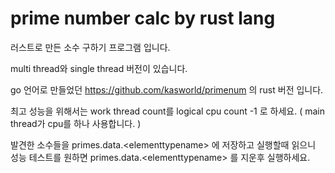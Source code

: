 # prime number calc by rust lang

러스트로 만든 소수 구하기 프로그램 입니다.

multi thread와 single thread 버전이 있습니다.

go 언어로 만들었던 https://github.com/kasworld/primenum 의 rust 버전 입니다.

최고 성능을 위해서는 work thread count를 logical cpu count -1 로 하세요. 
( main thread가 cpu를 하나 사용합니다. )

발견한 소수들을 primes.data.\<elementtypename\> 에 저장하고 실행할때 읽으니  
성능 테스트를 원하면 primes.data.\<elementtypename\> 를 지운후 실행하세요. 
